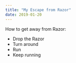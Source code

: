 ```yaml
---
title: "My Escape from Razor"
date: 2019-01-20
---
```


How to get away from Razor:

* Drop the Razor
* Turn around
* Run
* Keep running
